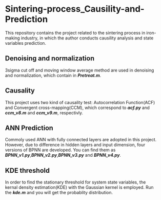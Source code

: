 # Sintering-process_Causility-and-Prediction
  This repository contains the project related to the sintering process in iron-making industry, in which the author conducts causility analysis and state variables prediction.
## Denoising and normalization
  3sigma cut off and moving window average method are used in denoising and normalization, which contain in ***Pretreat.m***. 
## Causality
  This project uses two kind of causality test: Autocorrelation Function(ACF) and Convergent cross-mapping(CCM), which correspond to ***acf.py*** and ***ccm_v8.m*** and ***ccm_v9.m***, respectivly.
## ANN Prediction
  Commoly used ANN with fully connected layers are adopted in this project. However, due to difference in hidden layers and input dimension, four versions of BPNN are developed. You can find them as ***BPNN_v1.py***,***BPNN_v2.py***,***BPNN_v3.py*** and ***BPNN_v4.py***.
## KDE threshold
  In order to find the stationary threshold for system state variables, the kernal density estimation(KDE) with the Gaussian kernel is employed. Run the ***kde.m*** and you will get the probablity distribution.
  

